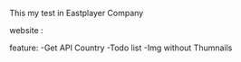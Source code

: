 This my test in Eastplayer Company 

website : 

feature: 
      -Get API Country 
      -Todo list
      -Img without Thumnails
